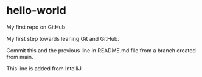 # hello-world
My first repo on GitHub

My first step towards leaning Git and GitHub.

Commit this and the previous line in README.md file from a branch created from main.

This line is added from IntelliJ